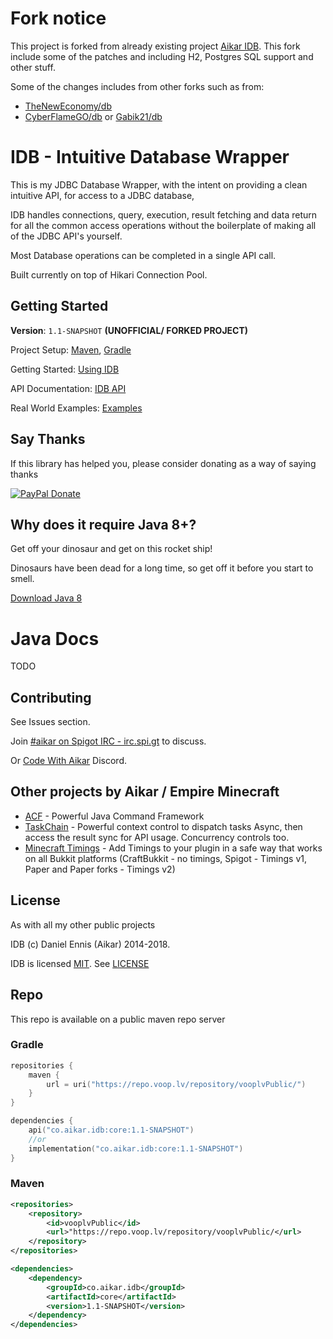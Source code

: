 # Fork notice
This project is forked from already existing project [Aikar IDB](https://github.com/aikar/db). This fork include some of the patches and including H2, Postgres SQL support and other stuff.

Some of the changes includes from other forks such as from:
* [TheNewEconomy/db](https://github.com/TheNewEconomy/db)
* [CyberFlameGO/db](https://github.com/CyberFlameGO/db) or [Gabik21/db](https://github.com/Gabik21/db)

# IDB - Intuitive Database Wrapper

This is my JDBC Database Wrapper, with the intent on providing a clean intuitive API, for access to a JDBC database,

IDB handles connections, query, execution, result fetching and data return for all the common access operations without the boilerplate of making all of the JDBC API's yourself.

Most Database operations can be completed in a single API call.

Built currently on top of Hikari Connection Pool.

## Getting Started

**Version**: `1.1-SNAPSHOT` **(UNOFFICIAL/ FORKED PROJECT)**

Project Setup: [Maven](https://github.com/aikar/db/wiki/Maven-Setup), [Gradle](https://github.com/aikar/db/wiki/Gradle-Setup)

Getting Started: [Using IDB](https://github.com/aikar/db/wiki/Using-IDB)

API Documentation: [IDB API](https://github.com/aikar/db/wiki/IDB-API)

Real World Examples: [Examples](https://github.com/aikar/db/wiki/Real-World-Examples)

## Say Thanks
If this library has helped you, please consider donating as a way of saying thanks

[![PayPal Donate](https://aikar.co/donate.png "Donate with PayPal")](https://paypal.me/empireminecraft)

## Why does it require Java 8+?
Get off your dinosaur and get on this rocket ship!

Dinosaurs have been dead for a long time, so get off it before you start to smell.

[Download Java 8](http://www.oracle.com/technetwork/java/javase/downloads/jdk8-downloads-2133151.html)

# Java Docs
TODO

## Contributing
See Issues section. 

Join [#aikar on Spigot IRC - irc.spi.gt](https://aikarchat.emc.gs) to discuss. 

Or [Code With Aikar](https://aikardiscord.emc.gs) Discord.

## Other projects by Aikar / Empire Minecraft
 - [ACF](https://acf.emc.gs) - Powerful Java Command Framework
 - [TaskChain](https://taskchain.emc.gs) - Powerful context control to dispatch tasks Async, then access the result sync for API usage. Concurrency controls too.
 - [Minecraft Timings](https://github.com/aikar/minecraft-timings/) - Add Timings to your plugin in a safe way that works on all Bukkit platforms (CraftBukkit - no timings, Spigot - Timings v1, Paper and Paper forks - Timings v2)

## License
As with all my other public projects

IDB (c) Daniel Ennis (Aikar) 2014-2018.

IDB is licensed [MIT](https://tldrlegal.com/license/mit-license). See [LICENSE](LICENSE)

## Repo
This repo is available on a public maven repo server
### Gradle
```kotlin
repositories {
    maven { 
        url = uri("https://repo.voop.lv/repository/vooplvPublic/") 
    }
}
```
```kotlin
dependencies {
    api("co.aikar.idb:core:1.1-SNAPSHOT")
    //or
    implementation("co.aikar.idb:core:1.1-SNAPSHOT")
}
```
### Maven
```xml
<repositories>
    <repository>
        <id>vooplvPublic</id>
        <url>"https://repo.voop.lv/repository/vooplvPublic/</url>
    </repository>
</repositories>
```
```xml
<dependencies>
    <dependency>
        <groupId>co.aikar.idb</groupId>
        <artifactId>core</artifactId>
        <version>1.1-SNAPSHOT</version>
    </dependency>
</dependencies>
```

